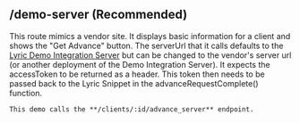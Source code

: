 ## /demo-server (Recommended)

This route mimics a vendor site.  It displays basic information for a client and shows the "Get Advance" button.  The serverUrl that it calls defaults to the [Lyric Demo Integration Server](!Demo_Integration_Server) but can be changed to the vendor's server url (or another deployment of the Demo Integration Server).  It expects the accessToken to be returned as a header.  This token then needs to be passed back to the Lyric Snippet in the advanceRequestComplete() function.

	This demo calls the **/clients/:id/advance_server** endpoint.